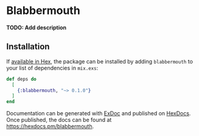 # Blabbermouth

**TODO: Add description**

## Installation

If [available in Hex](https://hex.pm/docs/publish), the package can be installed
by adding `blabbermouth` to your list of dependencies in `mix.exs`:

```elixir
def deps do
  [
    {:blabbermouth, "~> 0.1.0"}
  ]
end
```

Documentation can be generated with [ExDoc](https://github.com/elixir-lang/ex_doc)
and published on [HexDocs](https://hexdocs.pm). Once published, the docs can
be found at <https://hexdocs.pm/blabbermouth>.


